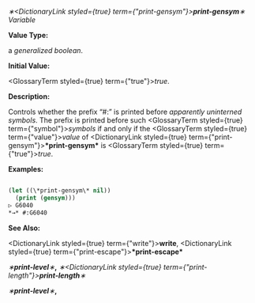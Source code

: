 *∗<DictionaryLink styled={true} term={"print-gensym"}><b>*print-gensym*</b></DictionaryLink>∗ Variable* 



**Value Type:** 



a *generalized boolean*. 



**Initial Value:** 



<GlossaryTerm styled={true} term={"true"}><i>true</i></GlossaryTerm>. 



**Description:** 



Controls whether the prefix “#:” is printed before *apparently uninterned symbols*. The prefix is printed before such <GlossaryTerm styled={true} term={"symbol"}><i>symbols</i></GlossaryTerm> if and only if the <GlossaryTerm styled={true} term={"value"}><i>value</i></GlossaryTerm> of <DictionaryLink styled={true} term={"print-gensym"}><b>\*print-gensym\*</b></DictionaryLink> is <GlossaryTerm styled={true} term={"true"}><i>true</i></GlossaryTerm>. 



**Examples:**
```lisp

(let ((\*print-gensym\* nil)) 
  (print (gensym))) 
▷ G6040 
*→* #:G6040 

```
**See Also:** 



<DictionaryLink styled={true} term={"write"}><b>write</b></DictionaryLink>, <DictionaryLink styled={true} term={"print-escape"}><b>\*print-escape\*</b></DictionaryLink> 







 



 



*∗***print-level***∗***,** *∗<DictionaryLink styled={true} term={"print-length"}><b>*print-length*</b></DictionaryLink>∗* 



*∗***print-level***∗***,** 